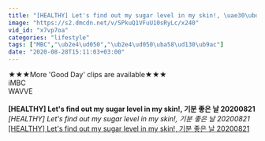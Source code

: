 ```yaml
---
title: "[HEALTHY] Let's find out my sugar level in my skin!, \uae30\ubd84 \uc88b\uc740 \ub0a0 20200821"
image: "https://s2.dmcdn.net/v/SPkuQ1VFuU10sRyLc/x240"
vid_id: "x7vp7oa"
categories: "lifestyle"
tags: ["MBC","\ub2e4\ud050","\ub2e4\ud050\uba58\ud130\ub9ac"]
date: "2020-08-28T15:11:03+03:00"
---
```

★★★More 'Good Day' clips are available★★★  <br>iMBC  <br>WAVVE  <br><br><b>[HEALTHY] Let's find out my sugar level in my skin!, 기분 좋은 날 20200821</b><br> <i>[HEALTHY] Let's find out my sugar level in my skin!, 기분 좋은 날 20200821</i><br> <u>[HEALTHY] Let's find out my sugar level in my skin!, 기분 좋은 날 20200821</u>
